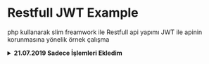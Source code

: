 # Restfull JWT Example
php kullanarak slim freamwork ile Restfull api yapımı JWT ile apinin korunmasına yönelik örnek çalışma
<details>
<summary><b>21.07.2019 Sadece İşlemleri Ekledim </b></summary>
## Endpoint Kullanımı

###  Post-/api/v1/
Örnek URL => api/v1/PostMetodu/Ekle


**Form İçeriği**

| Tablo Adı | Veri Tipi    |
|-----------|--------------|
| adı       | varchar(250) |
| soyadı    | varchar(250) |

Geri Döndürülen Json Çıktısı

```json
{
    "Sonuc": "Başarılı Post işlemi"
}
```


### GET-/api/v1/ (Çoklu Sorgu)
Örnek URL => api/v1/getMetodu

```json
[
  {

  "id": "1",
  "adı": "mustafa",
  "soyadı": "sevindi"
  }
]
```

### GET-/api/v1/ (Tekli Sorgu)
Örnek URL => api/v1/getMetodu/{id}

```json
[
  {

  "id": "1",
  "adi": "mustafa",
  "soyadı": "sevindi"
  }
]
```
### PUT-/api/v1/###
Örnek URL => /api/v1//PutMetodu/update/{id}
**Güncelleme İçeriği**

| Tablo Adı | Veri Tipi    |
|-----------|--------------|
| id        | int(11)      |
| adı       | varchar(250) |
| soyadı    | varchar(250) |

Geri dönen Json Verisi

```json
{
    "Başarılı": "Başarılı bir güncelleme"
}
```
